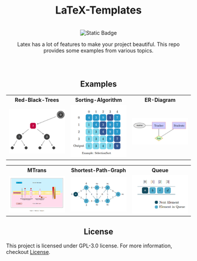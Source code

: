 <div style="text-align: center; margin-bottom: 70px">
	<h1>LaTeX-Templates</h1><br>
	<img alt="Static Badge" src="https://img.shields.io/badge/Lang-0f6846?logo=LaTeX">
	<div><p>Latex has a lot of features to make your project beautiful. This repo provides some examples from various topics.</p></div>
</div>

<div style="text-align: center;">
<h2>Examples</h2>
</div>

<div align="center">
<table width="100%" margin-left="auto" margin-right="auto">
	<tr>
		<th>Red-Black-Trees</th>
		<th>Sorting-Algorithm</th>
		<th>ER-Diagram</th>
	</tr>
	<tr>
		<td width="33%">
			<img src="img/rbtrees.png" 
				alt="Red-Black-Trees Exp" />
		</td>
		<td width="33%">
			<img src="img/sortalg.png" 
				alt="Sorting Algorithm Exp" />
		</td>
		<td width="33%">
			<img src="img/erdiagram.png" 
				alt="ER-Diagram Exp" />
		</td>
	</tr>
</table>

<table width="100%" margin-left="auto" margin-right="auto">
	<tr>
		<th>MTrans</th>
		<th>Shortest-Path-Graph</th>
		<th>Queue</th>
	</tr>
	<tr>
		<td width="33%">
			<img src="img/mtrans.png" 
				alt="MTrans Exp" />
		</td>
		<td width="33%">
			<img src="img/spgraph.png" 
				alt="Shortest-Path-Graph Exp" />
		</td>
		<td width="33%">
			<img src="img/queue.png" 
				alt="Queue Exp" />
		</td>
	</tr>
</table>
</div>

<div style="text-align: center;">
<h2>License</h2>
</div>

This project is licensed under GPL-3.0 license. For more information, checkout [License](https://github.com/BenSt099/LaTeX-Templates/blob/main/LICENSE).